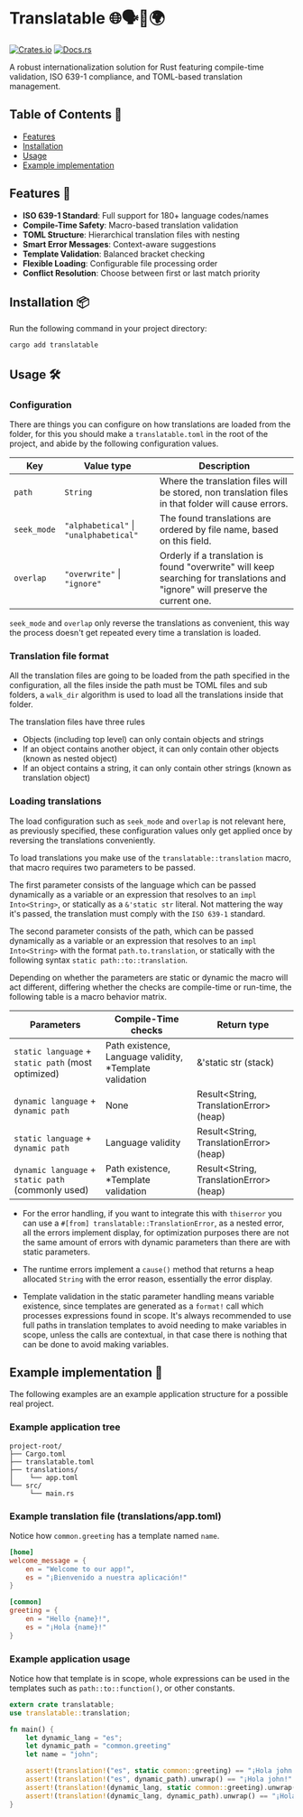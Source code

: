 # Translatable 🌐🗣️💬🌍

[![Crates.io](https://img.shields.io/crates/v/translatable)](https://crates.io/crates/translatable)
[![Docs.rs](https://docs.rs/translatable/badge.svg)](https://docs.rs/translatable)

A robust internationalization solution for Rust featuring compile-time validation, ISO 639-1 compliance, and TOML-based translation management.

## Table of Contents 📖

- [Features](#features-)
- [Installation](#installation-)
- [Usage](#usage-)
- [Example implementation](#example-implementation-)

## Features 🚀

- **ISO 639-1 Standard**: Full support for 180+ language codes/names
- **Compile-Time Safety**: Macro-based translation validation
- **TOML Structure**: Hierarchical translation files with nesting
- **Smart Error Messages**: Context-aware suggestions
- **Template Validation**: Balanced bracket checking
- **Flexible Loading**: Configurable file processing order
- **Conflict Resolution**: Choose between first or last match priority

## Installation 📦

Run the following command in your project directory:

```sh
cargo add translatable
```

## Usage 🛠️

### Configuration

There are things you can configure on how translations are loaded from the folder, for this
you should make a `translatable.toml` in the root of the project, and abide by the following
configuration values.

| Key       | Value type                         | Description                                                                                                                    |
|-----------|------------------------------------|--------------------------------------------------------------------------------------------------------------------------------|
| `path`      | `String`                             | Where the translation files will be stored, non translation files in that folder will cause errors.                            |
| `seek_mode` | `"alphabetical"` \| `"unalphabetical"` | The found translations are ordered by file name, based on this field.                                                          |
| `overlap`   | `"overwrite"` \| `"ignore"`            | Orderly if a translation is found "overwrite" will keep searching for translations and "ignore" will preserve the current one. |

`seek_mode` and `overlap` only reverse the translations as convenient, this way the process
doesn't get repeated every time a translation is loaded.

### Translation file format

All the translation files are going to be loaded from the path specified in the configuration,
all the files inside the path must be TOML files and sub folders, a `walk_dir` algorithm is used
to load all the translations inside that folder.

The translation files have three rules
- Objects (including top level) can only contain objects and strings
- If an object contains another object, it can only contain other objects (known as nested object)
- If an object contains a string, it can only contain other strings (known as translation object)

### Loading translations

The load configuration such as `seek_mode` and `overlap` is not relevant here, as previously
specified, these configuration values only get applied once by reversing the translations conveniently.

To load translations you make use of the `translatable::translation` macro, that macro requires two
parameters to be passed.

The first parameter consists of the language which can be passed dynamically as a variable or an expression
that resolves to an `impl Into<String>`, or statically as a `&'static str` literal. Not mattering the way
it's passed, the translation must comply with the `ISO 639-1` standard.

The second parameter consists of the path, which can be passed dynamically as a variable or an expression
that resolves to an `impl Into<String>` with the format `path.to.translation`, or statically with the following
syntax `static path::to::translation`.

Depending on whether the parameters are static or dynamic the macro will act different, differing whether
the checks are compile-time or run-time, the following table is a macro behavior matrix.

| Parameters                                         | Compile-Time checks                                    | Return type                             |
|----------------------------------------------------|--------------------------------------------------------|-----------------------------------------|
| `static language` + `static path` (most optimized) | Path existence, Language validity, \*Template validation | &'static str (stack)                    |
| `dynamic language` + `dynamic path`                | None                                                   | Result<String, TranslationError> (heap) |
| `static language` + `dynamic path`                 | Language validity                                      | Result<String, TranslationError> (heap) |
| `dynamic language` + `static path` (commonly used) | Path existence, \*Template validation                    | Result<String, TranslationError> (heap) |

- For the error handling, if you want to integrate this with `thiserror` you can use a `#[from] translatable::TranslationError`,
as a nested error, all the errors implement display, for optimization purposes there are not the same amount of errors with
dynamic parameters than there are with static parameters.

- The runtime errors implement a `cause()` method that returns a heap allocated `String` with the error reason, essentially
the error display.

- Template validation in the static parameter handling means variable existence, since templates are generated as a `format!`
call which processes expressions found in scope. It's always recommended to use full paths in translation templates
to avoid needing to make variables in scope, unless the calls are contextual, in that case there is nothing that can
be done to avoid making variables.

## Example implementation 📂

The following examples are an example application structure for a possible
real project.

### Example application tree

```plain
project-root/
├── Cargo.toml
├── translatable.toml
├── translations/
│    └── app.toml
└── src/
	 └── main.rs
```

### Example translation file (translations/app.toml)

Notice how `common.greeting` has a template named `name`.

```toml
[home]
welcome_message = {
    en = "Welcome to our app!",
    es = "¡Bienvenido a nuestra aplicación!"
}

[common]
greeting = {
    en = "Hello {name}!",
    es = "¡Hola {name}!"
}
```

### Example application usage

Notice how that template is in scope, whole expressions can be used
in the templates such as `path::to::function()`, or other constants.

```rust
extern crate translatable;
use translatable::translation;

fn main() {
	let dynamic_lang = "es";
	let dynamic_path = "common.greeting"
	let name = "john";

	assert!(translation!("es", static common::greeting) == "¡Hola john!");
	assert!(translation!("es", dynamic_path).unwrap() == "¡Hola john!".into());
	assert!(translation!(dynamic_lang, static common::greeting).unwrap() == "¡Hola john!".into());
	assert!(translation!(dynamic_lang, dynamic_path).unwrap() == "¡Hola john!".into());
}
```


